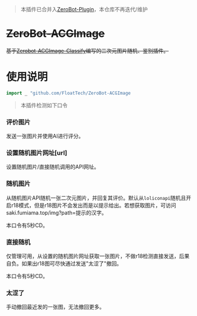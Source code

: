 > 本插件已合并入[ZeroBot-Plugin](https://github.com/FloatTech/ZeroBot-Plugin)，本仓库不再迭代/维护
# ~~ZeroBot-ACGImage~~
~~基于[Zerobot-ACGImage-Classify](https://github.com/FloatTech/Zerobot-ACGImage-Classify)编写的二次元图片随机、鉴别插件。~~

# 使用说明

```go
import _ "github.com/FloatTech/ZeroBot-ACGImage
```
> 本插件检测如下口令

### 评价图片
发送一张图片并使用AI进行评分。

### 设置随机图片网址[url]
设置随机图片/直接随机调用的API网址。

### 随机图片
从随机图片API随机一张二次元图片，并回复其评价。默认从`loliconapi`随机且开启r18模式，但是r18图片不会发出而是以提示给出。若想获取图片，可访问saki.fumiama.top/img?path=提示的汉字。

本口令有5秒CD。

### 直接随机
仅管理可用，从设置的随机图片网址获取一张图片，不做r18检测直接发送，后果自负。如果出r18图可尽快通过发送"太涩了"撤回。

本口令有5秒CD。

### 太涩了
手动撤回最近发的一张图，无法撤回更多。
